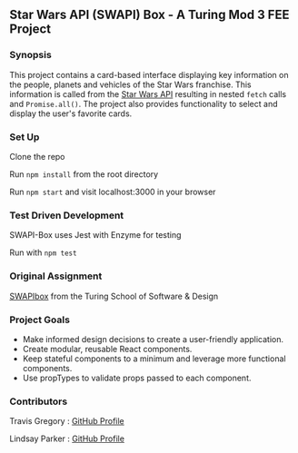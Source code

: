 ## Star Wars API (SWAPI) Box - A Turing Mod 3 FEE Project

### Synopsis

This project contains a card-based interface displaying key information on the people, planets and vehicles of the Star Wars franchise.  This information is called from the [Star Wars API](https://swapi.co/) resulting in nested `fetch` calls and `Promise.all()`.  The project also provides functionality to select and display the user's favorite cards.

### Set Up

Clone the repo

Run `npm install` from the root directory

Run `npm start` and visit localhost:3000 in your browser

### Test Driven Development
SWAPI-Box uses Jest with Enzyme for testing

Run with `npm test`

### Original Assignment

[SWAPIbox](http://frontend.turing.io/projects/swapi-box.html) from the Turing School of Software & Design

### Project Goals

* Make informed design decisions to create a user-friendly application.
* Create modular, reusable React components.
* Keep stateful components to a minimum and leverage more functional components.
* Use propTypes to validate props passed to each component.

### Contributors

Travis Gregory : [GitHub Profile](https://github.com/tlgreg86)

Lindsay Parker : [GitHub Profile](https://github.com/lindsaywparker)